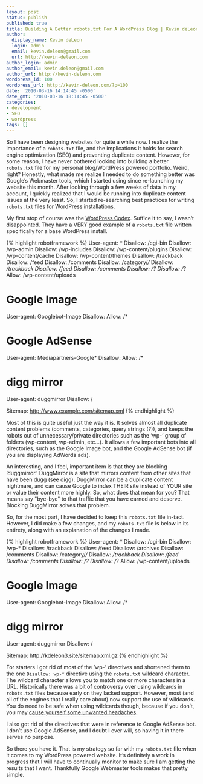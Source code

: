 ```yaml
---
layout: post
status: publish
published: true
title: Building A Better robots.txt For A WordPress Blog | Kevin deLeon | Web Design and Development | New Orleans, LA
author:
  display_name: Kevin deLeon
  login: admin
  email: kevin.deleon@gmail.com
  url: http://kevin-deleon.com
author_login: admin
author_email: kevin.deleon@gmail.com
author_url: http://kevin-deleon.com
wordpress_id: 100
wordpress_url: http://kevin-deleon.com/?p=100
date: '2010-03-16 14:14:45 -0500'
date_gmt: '2010-03-16 18:14:45 -0500'
categories:
- development
- SEO
- wordpress
tags: []
---
```

So I have been designing websites for quite a while now. I realize the importance of a `robots.txt` file, and the implications it holds for search engine optimization (SEO) and preventing duplicate content. However, for some reason, I have never bothered looking into building a better `robots.txt` file for my personal blog/WordPress powered portfolio. Weird, right? Honestly, what made me realize I needed to do something better was Google&rsquo;s Webmaster tools, which I started using since re-launching my website this month. After looking through a few weeks of data in my account, I quickly realized that I would be running into duplicate content issues at the very least. So, I started re-searching best practices for writing `robots.txt` files for WordPress installations.

My first stop of course was the [WordPress Codex](http://codex.wordpress.org/Search_Engine_Optimization_for_WordPress). Suffice it to say, I wasn&rsquo;t disappointed. They have a VERY good example of a `robots.txt` file written specifically for a base WordPress install.

{% highlight robotframework %}
User-agent: *
Disallow: /cgi-bin
Disallow: /wp-admin
Disallow: /wp-includes
Disallow: /wp-content/plugins
Disallow: /wp-content/cache
Disallow: /wp-content/themes
Disallow: /trackback
Disallow: /feed
Disallow: /comments
Disallow: /category/*/*
Disallow: */trackback
Disallow: */feed
Disallow: */comments
Disallow: /*?*
Disallow: /*?
Allow: /wp-content/uploads

# Google Image
User-agent: Googlebot-Image
Disallow:
Allow: /*

# Google AdSense
User-agent: Mediapartners-Google*
Disallow:
Allow: /*

# digg mirror
User-agent: duggmirror
Disallow: /

Sitemap: http://www.example.com/sitemap.xml
{% endhighlight %}

Most of this is quite useful just the way it is. It solves almost all duplicate content problems (comments, categories, query strings (?)), and keeps the robots out of unnecessary/private directories such as the &lsquo;wp-&rsquo; group of folders (wp-content, wp-admin, etc...). It allows a few important bots into all directories, such as the Google Image bot, and the Google AdSense bot (if you are displaying AdWords ads).

An interesting, and I feel, important item is that they are blocking &lsquo;duggmirror.&rsquo; DuggMirror is a site that mirrors content from other sites that have been dugg (see [digg](http://www.digg.com)). DuggMirror can be a duplicate content nightmare, and can cause Google to index THEIR site instead of YOUR site or value their content more highly. So, what does that mean for you? That means say "bye-bye" to that traffic that you have earned and deserve. Blocking DuggMirror solves that problem.

So, for the most part, I have decided to keep this `robots.txt` file in-tact. However, I did make a few changes, and my `robots.txt` file is below in its entirety, along with an explanation of the changes I made.

{% highlight robotframework %}
User-agent: *
Disallow: /cgi-bin
Disallow: /wp-*
Disallow: /trackback
Disallow: /feed
Disallow: /archives
Disallow: /comments
Disallow: /category/*/*
Disallow: */trackback
Disallow: */feed
Disallow: */comments
Disallow: /*?*
Disallow: /*?
Allow: /wp-content/uploads

# Google Image
User-agent: Googlebot-Image
Disallow:
Allow: /*

# digg mirror
User-agent: duggmirror
Disallow: /

Sitemap: http://kdeleon3.site/sitemap.xml.gz
{% endhighlight %}

For starters I got rid of most of the &lsquo;wp-&rsquo; directives and shortened them to the one `Disallow: wp-*` directive using the `robots.txt` wildcard character. The wildcard character allows you to match one or more characters in a URL. Historically there was a bit of controversy over using wildcards in `robots.txt` files because early on they lacked support. However, most (and all of the engines that I really care about) now support the use of wildcards. You do need to be safe when using wildcards though, because if you don&rsquo;t, you may [cause yourself some unwanted headaches](http://www.seobook.com/archives/002361.shtml).

I also got rid of the directives that were in reference to Google AdSense bot. I don&rsquo;t use Google AdSense, and I doubt I ever will, so having it in there serves no purpose.

So there you have it. That is my strategy so far with my `robots.txt` file when it comes to my WordPress powered website. It&rsquo;s definitely a work in progress that I will have to continually monitor to make sure I am getting the results that I want. Thankfully Google Webmaster tools makes that pretty simple.

